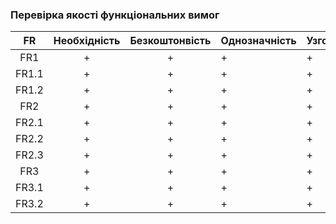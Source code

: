 ### Перевірка якості функціональних вимог
|   FR  | Необхідність | Безкоштонвість | Однозначність | Узгодженість | Завершеність | Атомарність | Здійсненність | Відстежуваність | Перевіряємість |
|:-----:|:------------:|:--------------:|---------------|--------------|--------------|-------------|---------------|-----------------|----------------|
| FR1   |       +      |        +       |       +       |       +      |       +      |      +      |       +       |        +        |        +       |
| FR1.1 |       +      |        +       |       +       |       +      |       +      |      +      |       +       |        +        |        +       |
| FR1.2 |       +      |        +       |       +       |       +      |       +      |      +      |       +       |        +        |        +       |
| FR2   |       +      |        +       |       +       |       +      |       +      |      +      |       +       |        +        |        +       |
| FR2.1 |       +      |        +       |       +       |       +      |       +      |      +      |       +       |        +        |        +       |
| FR2.2 |       +      |        +       |       +       |       +      |       +      |      +      |       +       |        +        |        +       |
| FR2.3 |       +      |        +       |       +       |       +      |       +      |      +      |       +       |        +        |        +       |
| FR3   |       +      |        +       |       +       |       +      |       +      |      +      |       +       |        +        |        +       |
| FR3.1 |       +      |        +       |       +       |       +      |       +      |      +      |       +       |        +        |        +       |
| FR3.2 |       +      |        +       |       +       |       +      |       +      |      +      |       +       |        +        |        +       |
